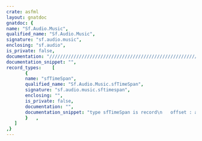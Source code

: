 ```yaml
---
crate: asfml
layout: gnatdoc
gnatdoc: {
name: "Sf.Audio.Music",
qualified_name: "Sf.Audio.Music",
signature: "sf.audio.music",
enclosing: "sf.audio",
is_private: false,
documentation: "//////////////////////////////////////////////////////////\n//////////////////////////////////////////////////////////\n/ @brief Structure defining a time range\n/\n//////////////////////////////////////////////////////////\n/< The beginning offset of the time range\n/< The length of the time range",
documentation_snippet: "",
record_types:    [
       {
       name: "sfTimeSpan",
       qualified_name: "Sf.Audio.Music.sfTimeSpan",
       signature: "sf.audio.music.sftimespan",
       enclosing: "",
       is_private: false,
       documentation: "",
       documentation_snippet: "type sfTimeSpan is record\n   offset : aliased Sf.System.Time.sfTime;\n   length : aliased Sf.System.Time.sfTime;\nend record;",
       }   ,
   ]
,}
---
```

